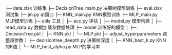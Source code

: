 ├─ data.xlsx                训练集
├─ DecisionTree_main.py    决策树模型训练
├─ eval.xlsx                测试集
├─ jm.py                     qt窗口
├─ KNN_main.py              KNN模型训练
├─ MLP_main.py              MLP模型训练
├─ utils                工具
│  ├─ acc.py                 评估
│  ├─ model.py               模型构建
│  ├─ read_data.py          数据加载和数据处理
├─ model                 训练好的模型
│  ├─ DecisionTree.pkl
│  ├─ KNN.pkl
│  └─ MLP.pkl
├─ adjust_hyperparameters    调整超参数
│  ├─ decisiontree_deepth.py    决策树深度
│  ├─ KNN_best_k.py             KNN的K值
│  └─ MLP_best_alpha.py         MLP的学习率
